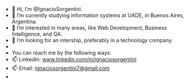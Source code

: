 - 👋 Hi, I’m @IgnacioSorgentini.
- 📖 I’m currently studying information systems at UADE, in Buenos Aires, Argentina.
- 🧠 I’m interested in many areas, like Web Development, Business Intelligence, and QA.
- 👀 I’m looking for an intership, preferably in a technology company.
- 
- You can reach me by the following ways:
- 📫 Linkedin: www.linkedin.com/in/ignaciosorgentini
- 📫 Email: ignaciosorgentini7@gmail.com
- 

<!---
IgnacioSorgentini/IgnacioSorgentini is a ✨ special ✨ repository because its `README.md` (this file) appears on your GitHub profile.
You can click the Preview link to take a look at your changes.
--->

